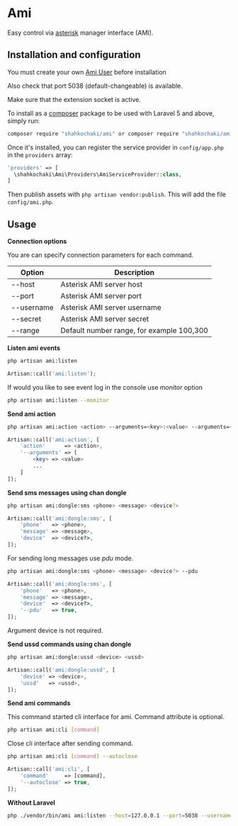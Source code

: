 # Ami

Easy control via [asterisk](http://www.asterisk.org/) manager interface (AMI).

Installation and configuration
----------------

You must create your own [Ami User](https://www.asteriskguru.com/tutorials/manager_conf.html) before installation

Also check that port 5038 (default-changeable) is available.

Make sure that the extension socket is active.

To install as a [composer](https://getcomposer.org/) package to be used with Laravel 5 and above, simply run:


```sh
composer require "shahkochaki/ami" or composer require "shahkochaki/ami:dev-master"
```

Once it's installed, you can register the service provider in `config/app.php` in the `providers` array:

```php
'providers' => [
  \shahkochaki\Ami\Providers\AmiServiceProvider::class,
]
```

Then publish assets with `php artisan vendor:publish`. This will add the file `config/ami.php`.

Usage
----------------
**Connection options**

You are can specify connection parameters for each command.

| Option     | Description                  |
| ---------  | ---------------------------- |
| --host     | Asterisk AMI server host     |
| --port     | Asterisk AMI server port     |
| --username | Asterisk AMI server username |
| --secret   | Asterisk AMI server secret   |
| --range    | Default number range, for example 100,300   |

**Listen ami events**

```sh
php artisan ami:listen
```

```php
Artisan::call('ami:listen');
```
If would you like to see event log in the console use *monitor* option
```sh
php artisan ami:listen --monitor
```

**Send ami action**

```sh
php artisan ami:action <action> --arguments=<key>:<value> --arguments=<key>:<value> ...
```

```php
Artisan::call('ami:action', [
    'action'      => <action>,
    '--arguments' => [
        <key> => <value>
        ...
    ]
]);
```

**Send sms messages using chan dongle**

```sh
php artisan ami:dongle:sms <phone> <message> <device?>
```

```php
Artisan::call('ami:dongle:sms', [
    'phone'   => <phone>,
    'message' => <message>,
    'device'  => <device?>,
]);
```
For sending long messages use *pdu* mode.
```sh
php artisan ami:dongle:sms <phone> <message> <device?> --pdu
```

```php
Artisan::call('ami:dongle:sms', [
    'phone'   => <phone>,
    'message' => <message>,
    'device'  => <device?>,
    '--pdu'   => true,
]);
```

Argument device is not required.

**Send ussd commands using chan dongle**

```sh
php artisan ami:dongle:ussd <device> <ussd>
```

```php
Artisan::call('ami:dongle:ussd', [
    'device' => <device>,
    'ussd'   => <ussd>,
]);
```
**Send ami commands**

This command started cli interface for ami. Command attribute is optional.
```sh
php artisan ami:cli [command]
```
Close cli interface after sending command.
```sh
php artisan ami:cli [command] --autoclose
```

```php
Artisan::call('ami:cli', [
    'command'     => [command],
    '--autoclose' => true,
]);
```

**Without Laravel**

```sh
php ./vendor/bin/ami ami:listen --host=127.0.0.1 --port=5038 --username=username --secret=secret --monitor
```